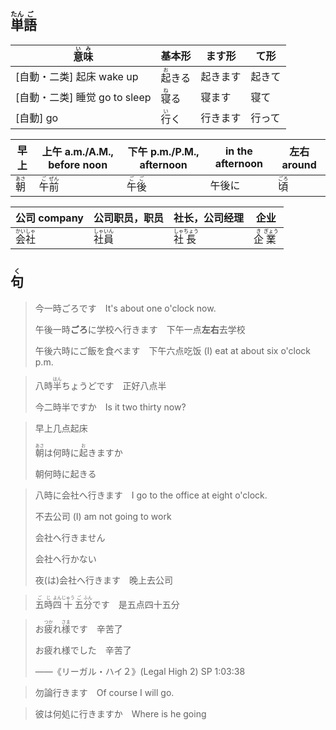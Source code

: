 ## <ruby>単<rt>たん</rt>語</rb><rt>ご</rt></ruby>

| <ruby>意<rt>い</rt>味<rt>み</rt></ruby> | 基本形                         | ます形   | て形   |
| --------------------------------------- | ------------------------------ | -------- | ------ |
| [自動・二类] 起床 wake up               | <ruby>起<rt>お</rt>きる</ruby> | 起きます | 起きて |
| [自動・二类] 睡觉 go to sleep           | <ruby>寝<rt>ね</rt>る</ruby>   | 寝ます   | 寝て   |
| [自動] go                               | <ruby>行<rt>い</rt>く</ruby>   | 行きます | 行って |

| 早上                         | 上午 a.m./A.M., before noon                                  | 下午 p.m./P.M., afternoon                                    | in the afternoon | 左右 around                  |
| ---------------------------- | ------------------------------------------------------------ | ------------------------------------------------------------ | ---------------- | ---------------------------- |
| <ruby>朝<rt>あさ</rt></ruby> | <ruby><rb>午</rb><rt>ご</rt></ruby><ruby><rb>前</rb><rt>ぜん</rt></ruby> | <ruby><rb>午</rb><rt>ご</rt></ruby><ruby><rb>後</rb><rt>ご</rt></ruby> | 午後に           | <ruby>頃<rt>ごろ</rt></ruby> |

| 公司 company                                                 | 公司职员，职员                              | 社长，公司经理                                | 企业                                        |
| ------------------------------------------------------------ | ------------------------------------------- | --------------------------------------------- | ------------------------------------------- |
| <ruby><rb>会</rb><rt>かい</rt></ruby><ruby><rb>社</rb><rt>しゃ</rt></ruby> | <ruby>社<rt>しゃ</rt>員<rt>いん</rt></ruby> | <ruby>社<rt>しゃ</rt>長<rt>ちょう</rt></ruby> | <ruby>企<rt>き</rt>業<rt>ぎょう</rt></ruby> |



## <ruby><rb>句</rb><rt>く</rt></ruby>

> 今一時ごろです　It's about one o'clock now.
>
> 午後一時**ごろ**に学校へ行きます　下午一点**左右**去学校
>
> 午後六時にご飯を食べます　下午六点吃饭 (I) eat at about six o'clock p.m.
>

> 八時<ruby><rb>半</rb><rt>はん</rt></ruby>ちょうどです　正好八点半
>
> 今二時半ですか　Is it two thirty now?
>

> 早上几点起床
>
> <ruby><rb>朝</rb><rt>あさ</rt></ruby>は何時に<ruby><rb>起</rb><rt>お</rt></ruby>きますか　
>
> 朝何時に起きる

> 八時に会社へ行きます　I go to the office at eight o'clock.
>
> 不去公司 (I) am not going to work
>
> 会社へ行きません　
>
> 会社へ行かない
>
> 夜(は)会社へ行きます　晚上去公司

> <ruby><rb>五</rb><rt>ご</rt></ruby><ruby><rb>時</rb><rt>じ</rt></ruby><ruby><rb>四</rb><rt>よん</rt></ruby><ruby><rb>十</rb><rt>じゅう</rt></ruby><ruby><rb>五</rb><rt>ご</rt></ruby><ruby><rb>分</rb><rt>ふん</rt></ruby>です　是五点四十五分

> お<ruby>疲<rt>つか</rt>れ</ruby><ruby>様<rt>さま</rt></ruby>です　辛苦了
>
> お疲れ様でした　辛苦了
>
> ——《リーガル・ハイ２》(Legal High 2) SP 1:03:38

> 勿論行きます　Of course I will go.
>

> 彼は何処に行きますか　Where is he going